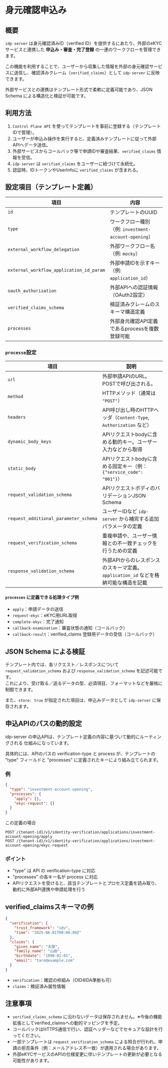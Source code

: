 # 身元確認申込み

## 概要

`idp-server` は身元確認済みID（verified ID）を提供するにあたり、外部のeKYCサービスと連携した **申込み・審査・完了登録**
の一連のワークフローを管理できます。

この機能を利用することで、ユーザーから収集した情報を外部の身元確認サービスに送信し、確認済みクレーム（`verified_claims`）として
`idp-server` に反映できます。

外部サービスとの連携はテンプレート形式で柔軟に定義可能であり、JSON Schema による構造化と検証が可能です。

## 利用方法

1. `Control Plane API` を使ってテンプレートを事前に登録する（テンプレートIDで管理）。
2. ユーザーが申込み操作を実行すると、定義済みテンプレートに従って外部APIへデータ送信。
3. 外部サービスからコールバック等で申請IDや審査結果、`verified_claims` 情報を受信。
4. `idp-server` は `verified_claims` をユーザーに紐づけて永続化。
5. 認証時、IDトークンやUserInfoに `verified_claims` が含まれる。

## 設定項目（テンプレート定義）

| 項目                                       | 内容                                        |
|------------------------------------------|-------------------------------------------|
| `id`                                     | テンプレートのUUID                               |
| `type`                                   | ワークフロー種別（例: `investment-account-opening`） |
| `external_workflow_delegation`           | 外部ワークフロー名（例: `mocky`）                     |
| `external_workflow_application_id_param` | 外部申請IDを示すキー（例: `application_id`）          |
| `oauth_authorization`                    | 外部APIへの認証情報（OAuth2設定）                     |
| `verified_claims_schema`                 | 検証済みクレームのスキーマ構造定義                         |
| `processes`                              | 外部身元確認API定義であるprocessを複数登録可能              |

### `processe`設定

| 項目                                    | 説明                                                   |
|---------------------------------------|------------------------------------------------------|
| `url`                                 | 外部申請APIのURL。POSTで呼び出される。                             |
| `method`                              | HTTPメソッド（通常は `"POST"`）                               |
| `headers`                             | API呼び出し時のHTTPヘッダ（`Content-Type`, `Authorization` など） |
| `dynamic_body_keys`                   | APIリクエストbodyに含める動的キー。ユーザー入力などから取得                    |
| `static_body`                         | APIリクエストbodyに含める固定キー（例：`{"service_code": "001"}`）    |
| `request_validation_schema`           | APIリクエストボディのバリデーションJSON Schema                       |
| `request_additional_parameter_schema` | ユーザーIDなど `idp-server` から補完する追加パラメータの定義               |
| `request_verification_schema`         | 重複申請や、ユーザー情報との不一致チェックを行うための定義                        |
| `response_validation_schema`          | 外部APIからのレスポンスのスキーマ定義。`application_id` などを格納可能な構造を記載  |

#### `processes` に定義できる処理タイプ例

- `apply`：申請データの送信
- `request-ekyc`：eKYC用URL取得
- `complete-ekyc`：完了通知
- `callback-examination`：審査状態の通知（コールバック）
- `callback-result`：verified_claims 登録用データの受信（コールバック）

## JSON Schema による検証

テンプレート内では、各リクエスト／レスポンスについて `request_validation_schema` および `response_validation_schema`
を記述可能です。  
これにより、受け取る／送るデータの型、必須項目、フォーマットなどを厳格に制御できます。

また、`store: true` が指定された項目は、申込みデータとして `idp-server` に保存されます。


## 申込APIのパスの動的設定

idp-server の申込APIは、テンプレート定義の内容に基づいて動的にルーティングされる 仕組みになっています。

具体的には、APIのパスの verification-type と process が、テンプレートの "type" フィールドと "processes" に定義されたキーにより組み立てられます。

### 例

```json
{
  "type": "investment-account-opening",
  "processes": {
    "apply": {},
    "ekyc-request": {}
  }
}
```

この定義の場合

```
POST /{tenant-id}/v1/identity-verification/applications/investment-account-opening/apply
POST /{tenant-id}/v1/identity-verification/applications/investment-account-opening/ekyc-request
```


### ポイント

- "type" は API の verification-type に対応
- "processes" の各キー名が process に対応
- APIリクエストを受けると、該当テンプレートとプロセス定義を読み取り、動的に外部API連携や申請処理を行う


## verified_claimsスキーマの例

```json
{
  "verification": {
    "trust_framework": "idv",
    "time": "2025-06-01T00:00:00Z"
  },
  "claims": {
    "given_name": "太郎",
    "family_name": "山田",
    "birthdate": "1990-01-01",
    "email": "taro@example.com"
  }
}
```

- `verification`：確認の枠組み（OID4IDA準拠も可）
- `claims`：検証済み属性情報

## 注意事項

- `verified_claims_schema` に沿わないデータは保存されません。※今後の機能拡張としてverified_claimsへの動的マッピングを予定。
- コールバックはHTTPS通信で行い、認証ヘッダーなどでセキュアな設計を行ってください。
- 一部テンプレートは `request_verification_schema` による照合が行われ、申請の拒否条件（例：メールアドレス不一致）が適用される場合があります。
- 外部eKYCサービスのAPIの仕様変更に伴いテンプレートの更新が必要となる可能性があります。
